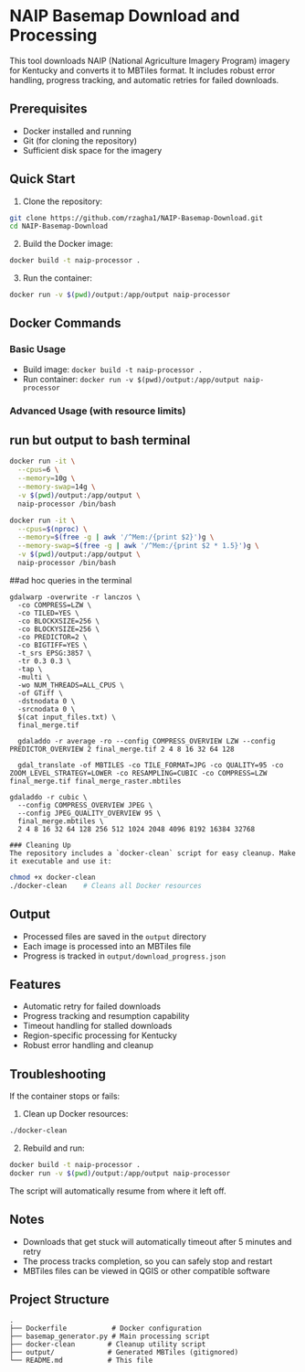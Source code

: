 # NAIP Basemap Download and Processing

This tool downloads NAIP (National Agriculture Imagery Program) imagery for Kentucky and converts it to MBTiles format. It includes robust error handling, progress tracking, and automatic retries for failed downloads.

## Prerequisites

- Docker installed and running
- Git (for cloning the repository)
- Sufficient disk space for the imagery

## Quick Start

1. Clone the repository:
```bash
git clone https://github.com/rzagha1/NAIP-Basemap-Download.git
cd NAIP-Basemap-Download
```

2. Build the Docker image:
```bash
docker build -t naip-processor .
```

3. Run the container:
```bash
docker run -v $(pwd)/output:/app/output naip-processor
```

## Docker Commands

### Basic Usage
- Build image: `docker build -t naip-processor .`
- Run container: `docker run -v $(pwd)/output:/app/output naip-processor`

### Advanced Usage (with resource limits)

## run but output to bash terminal
```bash
docker run -it \
  --cpus=6 \
  --memory=10g \
  --memory-swap=14g \
  -v $(pwd)/output:/app/output \
  naip-processor /bin/bash

docker run -it \
  --cpus=$(nproc) \
  --memory=$(free -g | awk '/^Mem:/{print $2}')g \
  --memory-swap=$(free -g | awk '/^Mem:/{print $2 * 1.5}')g \
  -v $(pwd)/output:/app/output \
  naip-processor /bin/bash
```



##ad hoc queries in the terminal
```
gdalwarp -overwrite -r lanczos \
  -co COMPRESS=LZW \
  -co TILED=YES \
  -co BLOCKXSIZE=256 \
  -co BLOCKYSIZE=256 \
  -co PREDICTOR=2 \
  -co BIGTIFF=YES \
  -t_srs EPSG:3857 \
  -tr 0.3 0.3 \
  -tap \
  -multi \
  -wo NUM_THREADS=ALL_CPUS \
  -of GTiff \
  -dstnodata 0 \
  -srcnodata 0 \
  $(cat input_files.txt) \
  final_merge.tif

  gdaladdo -r average -ro --config COMPRESS_OVERVIEW LZW --config PREDICTOR_OVERVIEW 2 final_merge.tif 2 4 8 16 32 64 128

  gdal_translate -of MBTILES -co TILE_FORMAT=JPG -co QUALITY=95 -co ZOOM_LEVEL_STRATEGY=LOWER -co RESAMPLING=CUBIC -co COMPRESS=LZW final_merge.tif final_merge_raster.mbtiles

gdaladdo -r cubic \
  --config COMPRESS_OVERVIEW JPEG \
  --config JPEG_QUALITY_OVERVIEW 95 \
  final_merge.mbtiles \
  2 4 8 16 32 64 128 256 512 1024 2048 4096 8192 16384 32768

### Cleaning Up
The repository includes a `docker-clean` script for easy cleanup. Make it executable and use it:
```


```bash
chmod +x docker-clean
./docker-clean    # Cleans all Docker resources
```

## Output

- Processed files are saved in the `output` directory
- Each image is processed into an MBTiles file
- Progress is tracked in `output/download_progress.json`

## Features

- Automatic retry for failed downloads
- Progress tracking and resumption capability
- Timeout handling for stalled downloads
- Region-specific processing for Kentucky
- Robust error handling and cleanup

## Troubleshooting

If the container stops or fails:

1. Clean up Docker resources:
```bash
./docker-clean
```

2. Rebuild and run:
```bash
docker build -t naip-processor .
docker run -v $(pwd)/output:/app/output naip-processor
```

The script will automatically resume from where it left off.

## Notes

- Downloads that get stuck will automatically timeout after 5 minutes and retry
- The process tracks completion, so you can safely stop and restart
- MBTiles files can be viewed in QGIS or other compatible software

## Project Structure

```
.
├── Dockerfile           # Docker configuration
├── basemap_generator.py # Main processing script
├── docker-clean        # Cleanup utility script
├── output/             # Generated MBTiles (gitignored)
└── README.md           # This file
```